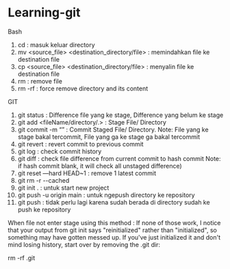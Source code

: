 # Learning-git
Bash
1.  cd <directory> : masuk keluar directory
2. mv <source_file> <destination_directory/file> : memindahkan file ke destination file
3. cp <source_file> <destination_directory/file> : menyalin file ke destination file
4. rm <file-path> : remove file
5. rm -rf <directory> : force remove directory and its content


GIT
1. git status : Difference file yang ke stage, Difference yang belum ke stage
2. git add <fileName/directory/.> : Stage File/ Directory 
3. git commit -m “<Commit Message>” : Commit Staged File/ Directory. Note: File yang ke stage bakal tercommit, File yang ga ke stage ga bakal tercommit
4. git revert <hash commit> : revert commit to previous commit
5. git log : check commit history
6. git diff <hash commit> : check file difference from current commit to hash commit Note: if hash commit blank, it will check all unstaged difference)
7. git reset —hard HEAD~1 : remove 1 latest commit
8. git rm -r --cached <FileName>
9. git init . : untuk start new project
10. git push -u origin main : untuk ngepush directory ke repository
11. git push : tidak perlu lagi karena sudah berada di directory sudah ke push ke repository

When file not enter stage using this method :
If none of those work, I notice that your output from git init says "reinitialized" rather than "initialized", so something may have gotten messed up. If you've just initialized it and don't mind losing history, start over by removing the .git dir:

rm -rf .git

